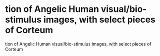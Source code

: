 # tion of Angelic Human visual/bio-stimulus images, with select pieces of Corteum

tion of Angelic Human visual/bio-stimulus images, with select pieces of Corteum